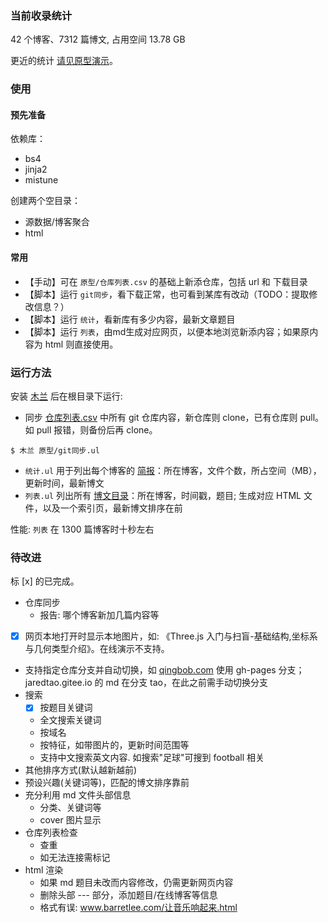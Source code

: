 ### 当前收录统计

42 个博客、7312 篇博文, 占用空间 13.78 GB

更近的统计 [请见原型演示](http://nobodxbodon.github.io/)。

### 使用

#### 预先准备

依赖库：
- bs4
- jinja2
- mistune

创建两个空目录：
- 源数据/博客聚合
- html

#### 常用

- 【手动】可在 `原型/仓库列表.csv` 的基础上新添仓库，包括 url 和 下载目录
- 【脚本】运行 `git同步`，看下载正常，也可看到某库有改动（TODO：提取修改信息？）
- 【脚本】运行 `统计`，看新库有多少内容，最新文章题目
- 【脚本】运行 `列表`，由md生成对应网页，以便本地浏览新添内容；如果原内容为 html 则直接使用。

### 运行方法

安装 [木兰](https://pypi.org/project/ulang/) 后在根目录下运行:

- 同步 [仓库列表.csv](仓库列表.csv) 中所有 git 仓库内容，新仓库则 clone，已有仓库则 pull。如 pull 报错，则备份后再 clone。
```
$ 木兰 原型/git同步.ul
```

- `统计.ul` 用于列出每个博客的 [简报](统计数据.csv)：所在博客，文件个数，所占空间（MB），更新时间，最新博文
- `列表.ul` 列出所有 [博文目录](博文目录.csv)：所在博客，时间戳，题目; 生成对应 HTML 文件，以及一个索引页，最新博文排序在前

性能: `列表` 在 1300 篇博客时十秒左右

### 待改进

标 [x] 的已完成。

- 仓库同步
  - 报告: 哪个博客新加几篇内容等
- [x] 网页本地打开时显示本地图片，如: 《Three.js 入门与扫盲-基础结构,坐标系与几何类型介绍》。在线演示不支持。
- 支持指定仓库分支并自动切换，如 [qingbob.com](https://github.com/hh54188/jekyll-blog) 使用 gh-pages 分支；jaredtao.gitee.io 的 md 在分支 tao，在此之前需手动切换分支
- 搜索
  - [x] 按题目关键词
  - 全文搜索关键词
  - 按域名
  - 按特征，如带图片的，更新时间范围等
  - 支持中文搜索英文内容. 如搜索"足球"可搜到 football 相关
- 其他排序方式(默认越新越前)
- 预设兴趣(关键词等)，匹配的博文排序靠前
- 充分利用 md 文件头部信息
  - 分类、关键词等
  - cover 图片显示
- 仓库列表检查
  - 查重
  - 如无法连接需标记
- html 渲染
  - 如果 md 题目未改而内容修改，仍需更新网页内容
  - 删除头部 --- 部分，添加题目/在线博客等信息
  - 格式有误: www.barretlee.com/让音乐响起来.html
